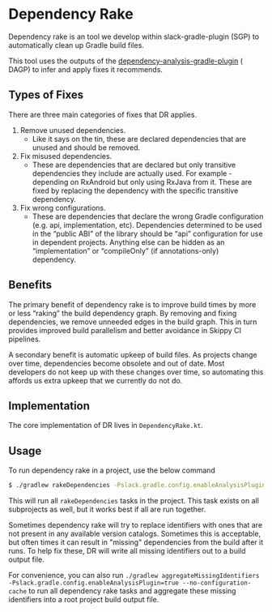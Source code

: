 Dependency Rake
===============

Dependency rake is an tool we develop within slack-gradle-plugin (SGP) to automatically clean up Gradle build files.

This tool uses the outputs of
the [dependency-analysis-gradle-plugin](https://github.com/autonomousapps/dependency-analysis-android-gradle-plugin) (
DAGP) to infer and apply fixes it recommends.

## Types of Fixes

There are three main categories of fixes that DR applies.

1. Remove unused dependencies.
    - Like it says on the tin, these are declared dependencies that are unused and should be removed.
2. Fix misused dependencies.
    - These are dependencies that are declared but only transitive dependencies they include are actually used. For
      example - depending on RxAndroid but only using RxJava from it. These are fixed by replacing the dependency with
      the specific transitive dependency.
3. Fix wrong configurations.
    - These are dependencies that declare the wrong Gradle configuration (e.g. api, implementation, etc). Dependencies
      determined to be used in the “public ABI” of the library should be “api” configuration for use in dependent
      projects. Anything else can be hidden as an “implementation” or “compileOnly” (if annotations-only) dependency.

## Benefits

The primary benefit of dependency rake is to improve build times by more or less “raking” the build dependency graph. By
removing and fixing dependencies, we remove unneeded edges in the build graph. This in turn provides improved build
parallelism and better avoidance in Skippy CI pipelines.

A secondary benefit is automatic upkeep of build files. As projects change over time, dependencies become obsolete and
out of date. Most developers do not keep up with these changes over time, so automating this affords us extra upkeep
that we currently do not do.

## Implementation

The core implementation of DR lives in `DependencyRake.kt`.

## Usage

To run dependency rake in a project, use the below command

```bash
$ ./gradlew rakeDependencies -Pslack.gradle.config.enableAnalysisPlugin=true --no-configuration-cache
```

This will run all `rakeDependencies` tasks in the project. This task exists on all subprojects as well, but it 
works best if all are run together.

Sometimes dependency rake will try to replace identifiers with ones that are not present in any available
version catalogs. Sometimes this is acceptable, but often times it can result in "missing" dependencies from 
the build after it runs. To help fix these, DR will write all missing identifiers out to a build output file.

For convenience, you can also run `./gradlew aggregateMissingIdentifiers -Pslack.gradle.config.enableAnalysisPlugin=true --no-configuration-cache`
to run all dependency rake tasks and aggregate these missing identifiers into a root project build output file.
